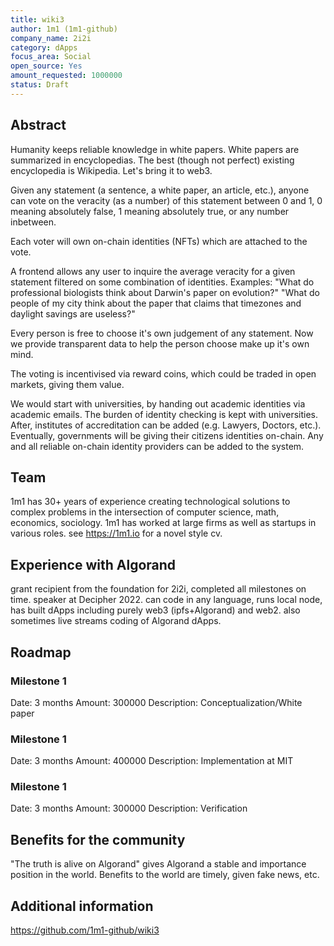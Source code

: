 ```yaml
---
title: wiki3
author: 1m1 (1m1-github)
company_name: 2i2i
category: dApps
focus_area: Social
open_source: Yes
amount_requested: 1000000
status: Draft
---
```


## Abstract
Humanity keeps reliable knowledge in white papers. White papers are summarized in encyclopedias. The best (though not perfect) existing encyclopedia is Wikipedia. Let's bring it to web3.

Given any statement (a sentence, a white paper, an article, etc.), anyone can vote on the veracity (as a number) of this statement between 0 and 1, 0 meaning absolutely false, 1 meaning absolutely true, or any number inbetween.

Each voter will own on-chain identities (NFTs) which are attached to the vote.

A frontend allows any user to inquire the average veracity for a given statement filtered on some combination of identities.
Examples:
"What do professional biologists think about Darwin's paper on evolution?"
"What do people of my city think about the paper that claims that timezones and daylight savings are useless?"

Every person is free to choose it's own judgement of any statement. Now we provide transparent data to help the person choose make up it's own mind.

The voting is incentivised via reward coins, which could be traded in open markets, giving them value.

We would start with universities, by handing out academic identities via academic emails. The burden of identity checking is kept with universities. After, institutes of accreditation can be added (e.g. Lawyers, Doctors, etc.). Eventually, governments will be giving their citizens identities on-chain. Any and all reliable on-chain identity providers can be added to the system.

## Team
1m1 has 30+ years of experience creating technological solutions to complex problems in the intersection of computer science, math, economics, sociology. 1m1 has worked at large firms as well as startups in various roles. see https://1m1.io for a novel style cv.

## Experience with Algorand
grant recipient from the foundation for 2i2i, completed all milestones on time. speaker at Decipher 2022. can code in any language, runs local node, has built dApps including purely web3 (ipfs+Algorand) and web2. also sometimes live streams coding of Algorand dApps.

## Roadmap

### Milestone 1
Date: 3 months
Amount: 300000
Description: Conceptualization/White paper

### Milestone 1
Date: 3 months
Amount: 400000
Description: Implementation at MIT

### Milestone 1
Date: 3 months
Amount: 300000
Description: Verification

## Benefits for the community
"The truth is alive on Algorand" gives Algorand a stable and importance position in the world.
Benefits to the world are timely, given fake news, etc.

## Additional information
https://github.com/1m1-github/wiki3